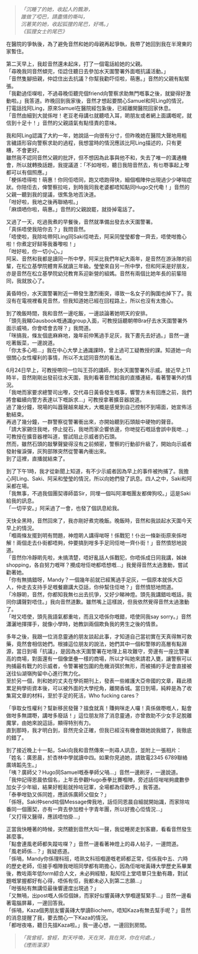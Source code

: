 >*「沉睡了的她，收起人的飄渺，*  
>*誰做了啞巴，請盡情的嘶叫，*  
>*沉著笑的她，收起狐狸的尾巴，好嗎。」*  
>*《狐狸女士的尾巴》*  
  
在醫院的爭執後，為了避免音然和她的母親再起爭執，我帶了她回到我在半灣東的家暫住。  
  
第二天早上，我趁音然還未起床，打了一個電話給她的父親。  
「尋晚我同音然傾完，佢諗住聽日去參加水天圍警署外面嘅抗議活動。」  
「音然隻腳扭親，仲諗住出去抗議？你幫我勸吓佢啦，萌惠。」音然的父親有點緊張。  
「我勸過佢㗎啦，不過尋晚佢聽完個friend向警察求助無門嘅事之後，就變得好激動啦。」我答道。昨晚回到我家後，音然才想起要關心Samuel和阿Ling的情況，打電話找阿Ling，原來Samuel在醫院經包紥後，已經離開醫院回家休息。  
「音然由細到大就係咁！老豆老母講乜就聽唔入耳，啲朋友或者網上面講嘅呢，就信到十足十！」音然的父親語氣有點怪責的意味。  
  
我和阿Ling認識了大約一年，她說話一向很有分寸，但昨晚她在醫院大聲地用粗言穢語形容向警察求助的過程，我想當時的情況應該比阿Ling描述的，只有更糟，不會更好。  
雖然我不認同音然父親的批評，但不想因為此事與他不和，失去了唯一的溝通機會，所以就轉換話題，我提議道：「不如咁啦，聽日我陪音然去，有乜嘢事起上嚟都可以有個照應。」  
「梗係唔得啦！萌惠！你同佢唔同，跑又唔跑得快，細個嗰陣仲出現過少少哮喘症狀。你陪佢去，俾警察拉咗，到時我同我老婆都唔知點同Hugo交代嘞！」音然的父親一聽到我的提議，很焦急地否決道。  
「咁好啦，我地之後再聯絡啦。」  
「麻煩哂你啦，萌惠。」音然的父親說罷，就掛掉電話了。  
  
又過了一天，吃過我煮的早餐後，音然就準備出發去水天圍警署。  
「真係唔使我陪你去？」我問音然。  
「唔使啦，我除咗帶阿Ling同Saki佢哋去，阿采同瑩瑩都會一齊去，唔使咁擔心啦！你煮定好餸等我番嚟啦！」  
「咁好啦，你一切小心。」  
阿采、音然和我都是讀同一所中學，阿采比我們年紀大兩年，是音然在游泳隊的前輩，在松立基學院體育系就讀三年級。瑩瑩來自另一所中學，但和阿采是好朋友，亦是音然在松立基學院幼兒教育系迎新營的組媽。音然有兩個比她年長的前輩陪同，我就放心了。  
  
黃昏時份，水天圍警署附近一帶發生激烈衝突，導致一名女子的胸圍也掉下了。我沒有在電視裡看見音然，但我知道她已經在回程路上，所以也沒有太擔心。  
  
到了晚飯時間，我和音然一邊吃飯，一邊談論著她明天的安排。  
「頭先我睇Gausbook嘅通識group入面，可教授話聽朝帶Bra仔去水天圍警署外面示威喎，你會唔會去呀？」我問道。  
「咪搞我，條友個底麻麻地，幾年前仲篤過手足灰，我下晝先去好過。」音然一邊吃著飯菜，一邊說道。  
「你太多心啦…」我在中心大學上通識課時，曾上過可工疑教授的課。知道她一向很關心女性權利的事情，所以不太認同音然的看法。  
  
6月24日早上，可教授帶同一位叫王芬的講師，到水天圍警署外示威。接近早上11時半，音然剛剛出發前往水天圍，我則看著音然給我的直播連結，看著警署外的情況。  
「我哋而家要求總警司出嚟，交代尋日黃昏發生嘅事，響警方未有回應之前，我們將會繼續向警方表達以下嘅訴求…」可教授拿著擴音器說道。  
過了幾分鐘，現場的叫囂聲越來越大，大概是感覺到自己控制不到場面，她宣佈活動結束。  
再過了幾分鐘，一群警察從警署衝出來，亦開始聽到石頭敲中硬物的聲音。  
「請大家錫住我哋，停止掟石，我哋而家企響依邊，你哋掟石嘅話會誤中我哋…」可教授在擴音器裡叫道，嘗試阻止示威者扔石頭。  
然而，雖然石頭的敲擊聲變得沒有之前頻密，警察的行動卻升級了，開始向示威者發射催淚彈，灰狗部隊突然從警署內衝出來。  
到了這裡，直播就結束了。  
  
到了下午1時，我才從新聞上知道，有不少示威者因為早上的事件被拘捕了。我擔心阿Ling、Saki、阿采和瑩瑩的情況，所以向她們發了訊息。四人之中，Saki和阿采都在場。  
「我無事，不過我個團契導師苗Sir，同埋一個叫阿澤嘅團友都俾狗咬。」這是Saki給我的訊息。  
「一切平安。」阿采過了一會，也發了個訊息給我。  
  
天快全黑時，音然回來了，我亦剛好煮完晚飯。晚飯時，音然和我談起水天圍今天早上的情況。  
「嗰兩條友擺到明有問題，神燈啲人講得啱呀！係戰犯！仆出一條新街原來係咁解！兩個走去仆街都唔夠，仲要搞到咁多手足同佢哋一齊仆街！」音然憤怒地說道。  
「音然你冷靜啲先啦，未搞清楚，唔好亂話人係戰犯，你唔係成日同我講，姊妹shopping，各自努力嘅咩？攪成咁佢哋都唔想嘅…」我覺得音然太過激動，嘗試勸著她。  
「你有無搞錯呀，Mandy？一個幾年前就已經篤過手足灰，一個原本就係大亞人，仲走去支持手足嘅餐廳講大亞話，你仲幫住佢哋？」音然憤怒地問道。  
「冷靜啲，音然，你都知我無乜出去抗爭，又好少睇神燈。頭先我講錯咗嘅話，我同你講聲對唔住。」我向音然道歉。雖然嘴上這樣說，但我依然覺得音然太過激動了。  
「咁又唔使，頭先我語氣都重咗，而且又唔係你嘅錯，唔使同我say sorry。」音然瀟灑地揮揮手，就像小學時，她教訓兩個欺負我的男生之後的情景。  
  
多年之後，我跟一位消息靈通的朋友談起此事，才知道自己當初實在天真得無可救藥，竟然會相信她們。根據這位朋友的說法，她們其中一個和警隊的高層有點淵源，當日到場「抗議」，是因為水天圍警署在地理上易攻難守，旁邊有一座比警署高的商場，對面還有一個像堡壘一樣的商場，所以才叫她來請君入甕，讓警察可以拘捕最有戰力的示威者，令警署被包圍的危機消弭於無形，而被捕的手足會直接被送往仙湖嶺拘留中心進行無力化。  
至於另一個，則和她的丈夫在學術期刊上，發表一些維護大亞帝國的文章，藉此積累足夠學術資本後，可以被外面的大學挖角，離開香城。當日到場，純粹是為了收集寫文章的材料，至於手足的死活，Who fucking cares？  
  
「爭取女性權利？幫新移民發聲？搵食就真！賺夠咪走人囉！真係做嘢嘅人，點會做咁多無謂嘢，講咁多廢話！」這位朋友除了消息靈通，亦曾救助不少女手足脫離魔掌，由她來說這話，顯得特別有力。  
直到那時，我才明白到，音然完全正確，但我已經沒有機會跟她說我錯了，我徹底的錯了。  
  
到了接近晚上十一點，Saki向我和音然傳來一則尋人訊息，並附上一張相片：  
「姓名：廣恩晨，於杏林中學就讀中四。如果你見過她，請致電2345 6789聯絡廣靖韜先生。」  
「咦？廣師父？Hugo同Samuel嘅泰拳師父喎…」音然一邊刷牙，一邊說道。  
「我仲記得恩晨依個名，上年去參觀Hugo泰拳比賽嗰陣，旁述話佢啱啱夠歲數參加女子少年組，結果好輕鬆就拎咗冠軍，全場都為佢歡呼。」我答道。  
「泰拳咁勁又係同姓，應該係廣師父個女？」  
「係呀。Saki仲send咗個Message俾我地，話佢同恩晨自細就開始識，而家除咗番同一個團契，亦有一齊去參加橙十字青年團，所以好擔心佢情況…」  
「又打得又醫得，應該唔怕掛…」  
  
正當我快睡著的時候，突然聽到音然大叫一聲，我從睡房走到客廳，看看音然發生甚麼事。  
「點會連風老師都失蹤咗㗎？」音然一邊看著神燈上的尋人帖子，一邊問道。  
「風老師係…？」我疑惑道。  
「係喎，Mandy你係理科班，唔熟文科班嗰邊嘅老師都正常，佢係我中五、六時的歷史老師，佢接手嗰陣我哋班同學都有啲擔心，因為佢啱啱黃磚大學歷史系畢業後，教咗兩年低form綜合人文，未必夠經驗，點知佢上堂唔單只生動有趣，對試題嘅掌握都好有心得，唔係有佢，我都未必入到第二志願…」  
「咁張帖有無講佢最後響邊度出現過？」  
「又無喎，出post嘅人係佢個妹，而家好似響黃磚大學嗰邊幫緊手…」音然一邊看著電腦屏幕，一邊回答我。  
「係喎，Kaza個男朋友響黃磚大學讀Biochem，唔知Kaza有無去幫手呢？」音然的消息提醒了我，要去關心一下Kaza的情況。  
「都咁夜咯，聽日先搵Kaza啦。」我一邊心想，一邊回到房間。  
  
>*「我曾經，曾經，對天呼喚，天在哭，我在哭，你在何處。」*  
>*《煙雨濛濛》*    

